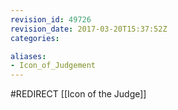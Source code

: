 ```yaml
---
revision_id: 49726
revision_date: 2017-03-20T15:37:52Z
categories:

aliases:
- Icon_of_Judgement
---
```


#REDIRECT [[Icon of the Judge]]